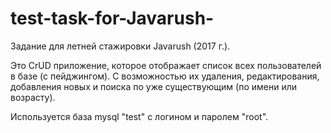 # test-task-for-Javarush-

Задание для летней стажировки Javarush (2017 г.).

Это CrUD приложение, которое отображает список всех пользователей в базе (с пейджингом). С возможностью их удаления, редактирования, добавления новых и поиска по уже существующим (по имени или возрасту).

Используется база mysql "test" с логином и паролем "root".
